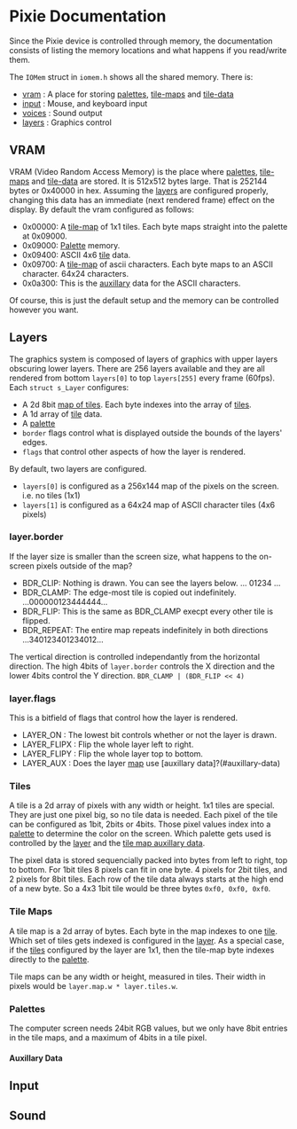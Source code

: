 # Pixie Documentation

Since the Pixie device is controlled through memory, the documentation consists of listing the memory locations and what
happens if you read/write them.

The `IOMem` struct in `iomem.h` shows all the shared memory. There is:

  * [vram](#vram) : A place for storing [palettes](#palettes), [tile-maps](#tile-maps) and [tile-data](#tiles)
  * [input](#input) : Mouse, and keyboard input
  * [voices](#sound) : Sound output
  * [layers](#layers) : Graphics control


## VRAM

VRAM (Video Random Access Memory) is the place where [palettes](#palettes), [tile-maps](#tile-maps) and [tile-data](#tiles) are stored.  It is 512x512 bytes large.  That is 252144 bytes or 0x40000 in hex.  Assuming the [layers](#layers) are configured properly, changing this data has an immediate (next rendered frame) effect on the display.  By default the vram configured as follows:

  * 0x00000: A [tile-map](#tile-maps) of 1x1 tiles.  Each byte maps straight into the palette at 0x09000.
  * 0x09000: [Palette](#palettes) memory.
  * 0x09400: ASCII 4x6 [tile](#tiles) data.  
  * 0x09700: A [tile-map](#tile-maps) of ascii characters.  Each byte maps to an ASCII character.  64x24 characters.  
  * 0x0a300: This is the [auxillary](#auxillary-data) data for the ASCII characters.

Of course, this is just the default setup and the memory can be controlled however you want.

## Layers

The graphics system is composed of layers of graphics with upper layers obscuring lower layers.
There are 256 layers available and they are all rendered
from bottom `layers[0]` to top `layers[255]` every frame (60fps).  Each `struct s_Layer` configures:

  * A 2d 8bit [map of tiles](#tile-maps).  Each byte indexes into the array of [tiles](#tiles).
  * A 1d array of [tile](#tiles) data.
  * A [palette](#palettes)
  * `border` flags control what is displayed outside the bounds of the layers' edges.
  * `flags` that control other aspects of how the layer is rendered.

By default, two layers are configured.

  * `layers[0]` is configured as a 256x144 map of the pixels on the screen.  i.e. no tiles (1x1)
  * `layers[1]` is configured as a 64x24 map of ASCII character tiles (4x6 pixels)

### layer.border

If the layer size is smaller than the screen size, what happens to the on-screen pixels outside of the map?

  * BDR_CLIP: Nothing is drawn.  You can see the layers below.  ...     01234     ...
  * BDR_CLAMP: The edge-most tile is copied out indefinitely.  ...000000123444444...
  * BDR_FLIP: This is the same as BDR_CLAMP execpt every other tile is flipped.
  * BDR_REPEAT: The entire map repeats indefinitely in both directions   ...340123401234012...

The vertical direction is controlled independantly from the horizontal direction.  The high 4bits of `layer.border` controls the X direction and the lower 4bits control the Y direction. `BDR_CLAMP | (BDR_FLIP << 4)`

### layer.flags

This is a bitfield of flags that control how the layer is rendered.

  * LAYER_ON : The lowest bit controls whether or not the layer is drawn.
  * LAYER_FLIPX : Flip the whole layer left to right.
  * LAYER_FLIPY : Flip the whole layer top to bottom.
  * LAYER_AUX : Does the layer [map](#tile-maps) use [auxillary data]?(#auxillary-data)

### Tiles

A tile is a 2d array of pixels with any width or height.  1x1 tiles are special.  They are just one pixel big, so no tile data is needed.  Each pixel of the tile can be configured as 1bit, 2bits or 4bits.  Those pixel values index into a [palette](#palettes) to determine the color on the screen.  Which palette gets used is controlled by the [layer](#layer) and the [tile map auxillary data](#auxillary-data).

The pixel data is stored sequencially packed into bytes from left to right, top to bottom.  For 1bit tiles 8 pixels can fit in one byte. 4 pixels for 2bit tiles, and 2 pixels for 8bit tiles.  Each row of the tile data always starts at the high end of a new byte.  So a 4x3 1bit tile would be three bytes `0xf0, 0xf0, 0xf0`.

### Tile Maps
A tile map is a 2d array of bytes.  Each byte in the map indexes to one [tile](#tiles).  Which set of tiles gets indexed is configured in the [layer](#layers).  As a special case, if the [tiles](#tiles) configured by the layer are 1x1, then the tile-map byte indexes directly to the [palette](#palette).

Tile maps can be any width or height, measured in tiles.  Their width in pixels would be `layer.map.w * layer.tiles.w`. 


### Palettes
The computer screen needs 24bit RGB values, but we only have 8bit entries in the tile maps, and a maximum of 4bits in a tile pixel.  

#### Auxillary Data

## Input

## Sound